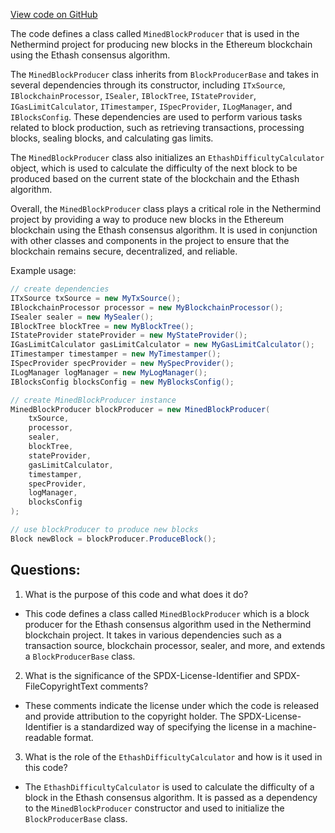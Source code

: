 [View code on GitHub](https://github.com/nethermindeth/nethermind/Nethermind.Consensus.Ethash/MinedBlockProducer.cs)

The code defines a class called `MinedBlockProducer` that is used in the Nethermind project for producing new blocks in the Ethereum blockchain using the Ethash consensus algorithm. 

The `MinedBlockProducer` class inherits from `BlockProducerBase` and takes in several dependencies through its constructor, including `ITxSource`, `IBlockchainProcessor`, `ISealer`, `IBlockTree`, `IStateProvider`, `IGasLimitCalculator`, `ITimestamper`, `ISpecProvider`, `ILogManager`, and `IBlocksConfig`. These dependencies are used to perform various tasks related to block production, such as retrieving transactions, processing blocks, sealing blocks, and calculating gas limits.

The `MinedBlockProducer` class also initializes an `EthashDifficultyCalculator` object, which is used to calculate the difficulty of the next block to be produced based on the current state of the blockchain and the Ethash algorithm.

Overall, the `MinedBlockProducer` class plays a critical role in the Nethermind project by providing a way to produce new blocks in the Ethereum blockchain using the Ethash consensus algorithm. It is used in conjunction with other classes and components in the project to ensure that the blockchain remains secure, decentralized, and reliable. 

Example usage:

```csharp
// create dependencies
ITxSource txSource = new MyTxSource();
IBlockchainProcessor processor = new MyBlockchainProcessor();
ISealer sealer = new MySealer();
IBlockTree blockTree = new MyBlockTree();
IStateProvider stateProvider = new MyStateProvider();
IGasLimitCalculator gasLimitCalculator = new MyGasLimitCalculator();
ITimestamper timestamper = new MyTimestamper();
ISpecProvider specProvider = new MySpecProvider();
ILogManager logManager = new MyLogManager();
IBlocksConfig blocksConfig = new MyBlocksConfig();

// create MinedBlockProducer instance
MinedBlockProducer blockProducer = new MinedBlockProducer(
    txSource,
    processor,
    sealer,
    blockTree,
    stateProvider,
    gasLimitCalculator,
    timestamper,
    specProvider,
    logManager,
    blocksConfig
);

// use blockProducer to produce new blocks
Block newBlock = blockProducer.ProduceBlock();
```
## Questions: 
 1. What is the purpose of this code and what does it do?
- This code defines a class called `MinedBlockProducer` which is a block producer for the Ethash consensus algorithm used in the Nethermind blockchain project. It takes in various dependencies such as a transaction source, blockchain processor, sealer, and more, and extends a `BlockProducerBase` class.

2. What is the significance of the SPDX-License-Identifier and SPDX-FileCopyrightText comments?
- These comments indicate the license under which the code is released and provide attribution to the copyright holder. The SPDX-License-Identifier is a standardized way of specifying the license in a machine-readable format.

3. What is the role of the `EthashDifficultyCalculator` and how is it used in this code?
- The `EthashDifficultyCalculator` is used to calculate the difficulty of a block in the Ethash consensus algorithm. It is passed as a dependency to the `MinedBlockProducer` constructor and used to initialize the `BlockProducerBase` class.
